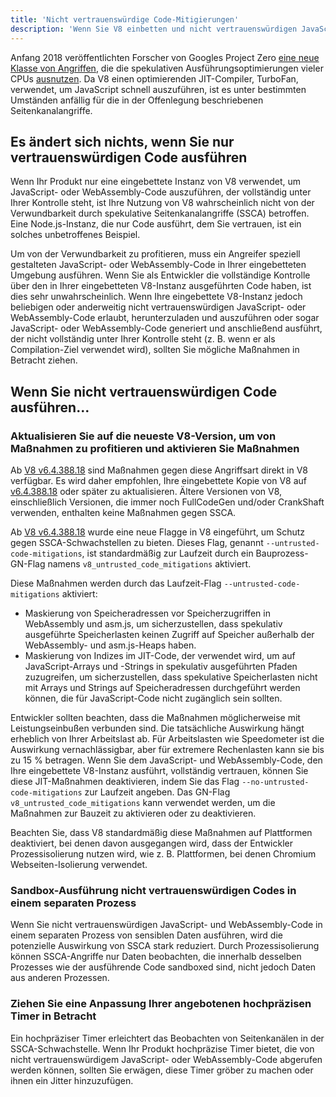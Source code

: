 ```yaml
---
title: 'Nicht vertrauenswürdige Code-Mitigierungen'
description: 'Wenn Sie V8 einbetten und nicht vertrauenswürdigen JavaScript-Code ausführen, aktivieren Sie die V8-Maßnahmen, um sich vor spekulativen Seitenkanalangriffen zu schützen.'
---
```

Anfang 2018 veröffentlichten Forscher von Googles Project Zero [eine neue Klasse von Angriffen](https://googleprojectzero.blogspot.com/2018/01/reading-privileged-memory-with-side.html), die die spekulativen Ausführungsoptimierungen vieler CPUs [ausnutzen](https://security.googleblog.com/2018/01/more-details-about-mitigations-for-cpu_4.html). Da V8 einen optimierenden JIT-Compiler, TurboFan, verwendet, um JavaScript schnell auszuführen, ist es unter bestimmten Umständen anfällig für die in der Offenlegung beschriebenen Seitenkanalangriffe.

## Es ändert sich nichts, wenn Sie nur vertrauenswürdigen Code ausführen

Wenn Ihr Produkt nur eine eingebettete Instanz von V8 verwendet, um JavaScript- oder WebAssembly-Code auszuführen, der vollständig unter Ihrer Kontrolle steht, ist Ihre Nutzung von V8 wahrscheinlich nicht von der Verwundbarkeit durch spekulative Seitenkanalangriffe (SSCA) betroffen. Eine Node.js-Instanz, die nur Code ausführt, dem Sie vertrauen, ist ein solches unbetroffenes Beispiel.

Um von der Verwundbarkeit zu profitieren, muss ein Angreifer speziell gestalteten JavaScript- oder WebAssembly-Code in Ihrer eingebetteten Umgebung ausführen. Wenn Sie als Entwickler die vollständige Kontrolle über den in Ihrer eingebetteten V8-Instanz ausgeführten Code haben, ist dies sehr unwahrscheinlich. Wenn Ihre eingebettete V8-Instanz jedoch beliebigen oder anderweitig nicht vertrauenswürdigen JavaScript- oder WebAssembly-Code erlaubt, herunterzuladen und auszuführen oder sogar JavaScript- oder WebAssembly-Code generiert und anschließend ausführt, der nicht vollständig unter Ihrer Kontrolle steht (z. B. wenn er als Compilation-Ziel verwendet wird), sollten Sie mögliche Maßnahmen in Betracht ziehen.

## Wenn Sie nicht vertrauenswürdigen Code ausführen…

### Aktualisieren Sie auf die neueste V8-Version, um von Maßnahmen zu profitieren und aktivieren Sie Maßnahmen

Ab [V8 v6.4.388.18](https://chromium.googlesource.com/v8/v8/+/e6eddfe4d1ed9d96b453d14b84ac19769388d8b1) sind Maßnahmen gegen diese Angriffsart direkt in V8 verfügbar. Es wird daher empfohlen, Ihre eingebettete Kopie von V8 auf [v6.4.388.18](https://chromium.googlesource.com/v8/v8/+/e6eddfe4d1ed9d96b453d14b84ac19769388d8b1) oder später zu aktualisieren. Ältere Versionen von V8, einschließlich Versionen, die immer noch FullCodeGen und/oder CrankShaft verwenden, enthalten keine Maßnahmen gegen SSCA.

Ab [V8 v6.4.388.18](https://chromium.googlesource.com/v8/v8/+/e6eddfe4d1ed9d96b453d14b84ac19769388d8b1) wurde eine neue Flagge in V8 eingeführt, um Schutz gegen SSCA-Schwachstellen zu bieten. Dieses Flag, genannt `--untrusted-code-mitigations`, ist standardmäßig zur Laufzeit durch ein Bauprozess-GN-Flag namens `v8_untrusted_code_mitigations` aktiviert.

Diese Maßnahmen werden durch das Laufzeit-Flag `--untrusted-code-mitigations` aktiviert:

- Maskierung von Speicheradressen vor Speicherzugriffen in WebAssembly und asm.js, um sicherzustellen, dass spekulativ ausgeführte Speicherlasten keinen Zugriff auf Speicher außerhalb der WebAssembly- und asm.js-Heaps haben.
- Maskierung von Indizes im JIT-Code, der verwendet wird, um auf JavaScript-Arrays und -Strings in spekulativ ausgeführten Pfaden zuzugreifen, um sicherzustellen, dass spekulative Speicherlasten nicht mit Arrays und Strings auf Speicheradressen durchgeführt werden können, die für JavaScript-Code nicht zugänglich sein sollten.

Entwickler sollten beachten, dass die Maßnahmen möglicherweise mit Leistungseinbußen verbunden sind. Die tatsächliche Auswirkung hängt erheblich von Ihrer Arbeitslast ab. Für Arbeitslasten wie Speedometer ist die Auswirkung vernachlässigbar, aber für extremere Rechenlasten kann sie bis zu 15 % betragen. Wenn Sie dem JavaScript- und WebAssembly-Code, den Ihre eingebettete V8-Instanz ausführt, vollständig vertrauen, können Sie diese JIT-Maßnahmen deaktivieren, indem Sie das Flag `--no-untrusted-code-mitigations` zur Laufzeit angeben. Das GN-Flag `v8_untrusted_code_mitigations` kann verwendet werden, um die Maßnahmen zur Bauzeit zu aktivieren oder zu deaktivieren.

Beachten Sie, dass V8 standardmäßig diese Maßnahmen auf Plattformen deaktiviert, bei denen davon ausgegangen wird, dass der Entwickler Prozessisolierung nutzen wird, wie z. B. Plattformen, bei denen Chromium Webseiten-Isolierung verwendet.

### Sandbox-Ausführung nicht vertrauenswürdigen Codes in einem separaten Prozess

Wenn Sie nicht vertrauenswürdigen JavaScript- und WebAssembly-Code in einem separaten Prozess von sensiblen Daten ausführen, wird die potenzielle Auswirkung von SSCA stark reduziert. Durch Prozessisolierung können SSCA-Angriffe nur Daten beobachten, die innerhalb desselben Prozesses wie der ausführende Code sandboxed sind, nicht jedoch Daten aus anderen Prozessen.

### Ziehen Sie eine Anpassung Ihrer angebotenen hochpräzisen Timer in Betracht

Ein hochpräziser Timer erleichtert das Beobachten von Seitenkanälen in der SSCA-Schwachstelle. Wenn Ihr Produkt hochpräzise Timer bietet, die von nicht vertrauenswürdigem JavaScript- oder WebAssembly-Code abgerufen werden können, sollten Sie erwägen, diese Timer gröber zu machen oder ihnen ein Jitter hinzuzufügen.

